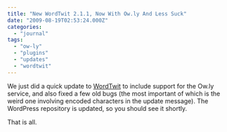 ```yaml
---
title: "New WordTwit 2.1.1, Now With Ow.ly And Less Suck"
date: "2009-08-19T02:53:24.000Z"
categories: 
  - "journal"
tags: 
  - "ow-ly"
  - "plugins"
  - "updates"
  - "wordtwit"
---
```


We just did a quick update to [WordTwit](http://www.bravenewcode.com) to include support for the Ow.ly service, and also fixed a few old bugs (the most important of which is the weird one involving encoded characters in the update message). The WordPress repository is updated, so you should see it shortly.

That is all.
